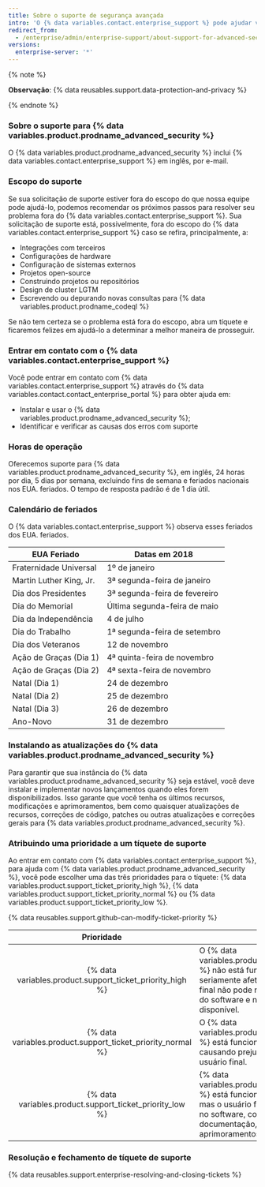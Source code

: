 ```yaml
---
title: Sobre o suporte de segurança avançada
intro: 'O {% data variables.contact.enterprise_support %} pode ajudar você a solucionar problemas que encontra ao usar o {% data variables.product.prodname_advanced_security %}.'
redirect_from:
  - /enterprise/admin/enterprise-support/about-support-for-advanced-security
versions:
  enterprise-server: '*'
---
```


{% note %}

**Observação**: {% data reusables.support.data-protection-and-privacy %}

{% endnote %}

### Sobre o suporte para {% data variables.product.prodname_advanced_security %}

O {% data variables.product.prodname_advanced_security %} inclui {% data variables.contact.enterprise_support %} em inglês, por e-mail.

### Escopo do suporte

Se sua solicitação de suporte estiver fora do escopo do que nossa equipe pode ajudá-lo, podemos recomendar os próximos passos para resolver seu problema fora do {% data variables.contact.enterprise_support %}. Sua solicitação de suporte está, possivelmente, fora do escopo do {% data variables.contact.enterprise_support %} caso se refira, principalmente, a:
- Integrações com terceiros
- Configurações de hardware
- Configuração de sistemas externos
- Projetos open-source
- Construindo projetos ou repositórios
- Design de cluster LGTM
- Escrevendo ou depurando novas consultas para {% data variables.product.prodname_codeql %}

Se não tem certeza se o problema está fora do escopo, abra um tíquete e ficaremos felizes em ajudá-lo a determinar a melhor maneira de prosseguir.

### Entrar em contato com o {% data variables.contact.enterprise_support %}

Você pode entrar em contato com {% data variables.contact.enterprise_support %} através do {% data variables.contact.contact_enterprise_portal %} para obter ajuda em:
- Instalar e usar o {% data variables.product.prodname_advanced_security %};
- Identificar e verificar as causas dos erros com suporte

### Horas de operação

Oferecemos suporte para {% data variables.product.prodname_advanced_security %}, em inglês, 24 horas por dia, 5 dias por semana, excluindo fins de semana e feriados nacionais nos EUA. feriados. O tempo de resposta padrão é de 1 dia útil.

### Calendário de feriados

O {% data variables.contact.enterprise_support %} observa esses feriados dos EUA. feriados.

| EUA Feriado             | Datas em 2018                 |
| ----------------------- | ----------------------------- |
| Fraternidade Universal  | 1º de janeiro                 |
| Martin Luther King, Jr. | 3ª segunda-feira de janeiro   |
| Dia dos Presidentes     | 3ª segunda-feira de fevereiro |
| Dia do Memorial         | Última segunda-feira de maio  |
| Dia da Independência    | 4 de julho                    |
| Dia do Trabalho         | 1ª segunda-feira de setembro  |
| Dia dos Veteranos       | 12 de novembro                |
| Ação de Graças (Dia 1)  | 4ª quinta-feira de novembro   |
| Ação de Graças (Dia 2)  | 4ª sexta-feira de novembro    |
| Natal (Dia 1)           | 24 de dezembro                |
| Natal (Dia 2)           | 25 de dezembro                |
| Natal (Dia 3)           | 26 de dezembro                |
| Ano-Novo                | 31 de dezembro                |

### Instalando as atualizações do {% data variables.product.prodname_advanced_security %}

Para garantir que sua instância do {% data variables.product.prodname_advanced_security %} seja estável, você deve instalar e implementar novos lançamentos quando eles forem disponibilizados. Isso garante que você tenha os últimos recursos, modificações e aprimoramentos, bem como quaisquer atualizações de recursos, correções de código, patches ou outras atualizações e correções gerais para {% data variables.product.prodname_advanced_security %}.

### Atribuindo uma prioridade a um tíquete de suporte

Ao entrar em contato com {% data variables.contact.enterprise_support %}, para ajuda com {% data variables.product.prodname_advanced_security %}, você pode escolher uma das três prioridades para o tíquete: {% data variables.product.support_ticket_priority_high %}, {% data variables.product.support_ticket_priority_normal %} ou {% data variables.product.support_ticket_priority_low %}.

{% data reusables.support.github-can-modify-ticket-priority %}

|                          Prioridade                           | Descrição                                                                                                                                                                                                                                             |
|:-------------------------------------------------------------:| ----------------------------------------------------------------------------------------------------------------------------------------------------------------------------------------------------------------------------------------------------- |
|  {% data variables.product.support_ticket_priority_high %}  | O {% data variables.product.prodname_advanced_security %} não está funcionando, ou está parado ou seriamente afetado, de modo que o usuário final não pode razoavelmente continuar o uso do software e nenhuma solução alternativa está disponível. |
| {% data variables.product.support_ticket_priority_normal %} | O {% data variables.product.prodname_advanced_security %} está funcionando de maneira inconsistente, causando prejuízo no uso e na produtividade do usuário final.                                                                                  |
|  {% data variables.product.support_ticket_priority_low %}   | {% data variables.product.prodname_advanced_security %} está funcionando de maneira consistente, mas o usuário final solicita pequenas alterações no software, como atualizações de documentação, defeitos estéticos ou aprimoramentos.             |

### Resolução e fechamento de tíquete de suporte

{% data reusables.support.enterprise-resolving-and-closing-tickets %}

